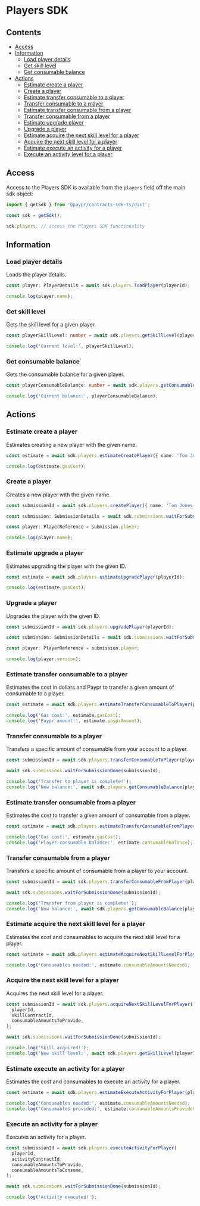 # Players SDK

## Contents

- [Access](#access)
- [Information](#information)
  - [Load player details](#load-player-details)
  - [Get skill level](#get-skill-level)
  - [Get consumable balance](#get-consumable-balance)
- [Actions](#actions)
  - [Estimate create a player](#estimate-create-a-player)
  - [Create a player](#create-a-player)
  - [Estimate transfer consumable to a player](#estimate-transfer-consumable-to-a-player)
  - [Transfer consumable to a player](#transfer-consumable-to-a-player)
  - [Estimate transfer consumable from a player](#estimate-transfer-consumable-from-a-player)
  - [Transfer consumable from a player](#transfer-consumable-from-a-player)
  - [Estimate upgrade player](#estimate-upgrade-a-player)
  - [Upgrade a player](#upgrade-a-player)
  - [Estimate acquire the next skill level for a player](#estimate-acquire-the-next-skill-level-for-a-player)
  - [Acquire the next skill level for a player](#acquire-the-next-skill-level-for-a-player)
  - [Estimate execute an activity for a player](#estimate-execute-an-activity-for-a-player)
  - [Execute an activity level for a player](#execute-an-activity-for-a-player)

## Access

Access to the Players SDK is available from the `players` field off the main
sdk object:

```typescript
import { getSdk } from '@paypr/contracts-sdk-ts/dist';

const sdk = getSdk();

sdk.players. // access the Players SDK functionality
```

## Information

### Load player details

Loads the player details.

```typescript
const player: PlayerDetails = await sdk.players.loadPlayer(playerId);

console.log(player.name);
```

### Get skill level

Gets the skill level for a given player.

```typescript
const playerSkillLevel: number = await sdk.players.getSkillLevel(playerId, skillContractId);

console.log('Current level:', playerSkillLevel);
```

### Get consumable balance

Gets the consumable balance for a given player.

```typescript
const playerConsumableBalance: number = await sdk.players.getConsumableBalance(playerId, consumableContractId);

console.log('Current balance:', playerConsumableBalance);
```

## Actions

### Estimate create a player

Estimates creating a new player with the given name.

```typescript
const estimate = await sdk.players.estimateCreatePlayer({ name: 'Tom Jones' });

console.log(estimate.gasCost);
```

### Create a player

Creates a new player with the given name.

```typescript
const submissionId = await sdk.players.createPlayer({ name: 'Tom Jones' });

const submission: SubmissionDetails = await sdk.submissions.waitForSubmissionDone(submissionId);

const player: PlayerReference = submission.player;

console.log(player.name);
```

### Estimate upgrade a player

Estimates upgrading the player with the given ID.

```typescript
const estimate = await sdk.players.estimateUpgradePlayer(playerId);

console.log(estimate.gasCost);
```

### Upgrade a player

Upgrades the player with the given ID.

```typescript
const submissionId = await sdk.players.upgradePlayer(playerId);

const submission: SubmissionDetails = await sdk.submissions.waitForSubmissionDone(submissionId);

const player: PlayerReference = submission.player;

console.log(player.version);
```

### Estimate transfer consumable to a player

Estimates the cost in dollars and Paypr to transfer a given amount of consumable
to a player.

```typescript
const estimate = await sdk.players.estimateTransferConsumableToPlayer(playerId, consumableContractId, amount);

console.log('Gas cost:', estimate.gasCost);
console.log('Paypr amount:', estimate.payprAmount);
```

### Transfer consumable to a player

Transfers a specific amount of consumable from your account to a player.

```typescript
const submissionId = await sdk.players.transferConsumableToPlayer(playerId, consumableContractId, amount);

await sdk.submissions.waitForSubmissionDone(submissionId);

console.log('Transfer to player is complete!');
console.log('New balance:', await sdk.players.getConsumableBalance(playerId, consumableContractId));
```

### Estimate transfer consumable from a player

Estimates the cost to transfer a given amount of consumable from a player.

```typescript
const estimate = await sdk.players.estimateTransferConsumableFromPlayer(playerId, consumableContractId, amount);

console.log('Gas cost:', estimate.gasCost);
console.log('Player consumable balance:', estimate.consumableBalance);
```

### Transfer consumable from a player

Transfers a specific amount of consumable from a player to your account.

```typescript
const submissionId = await sdk.players.transferConsumableFromPlayer(playerId, consumableContractId, amount);

await sdk.submissions.waitForSubmissionDone(submissionId);

console.log('Transfer from player is complete!');
console.log('New balance:', await sdk.players.getConsumableBalance(playerId, consumableContractId));
```

### Estimate acquire the next skill level for a player

Estimates the cost and consumables to acquire the next skill level for a player.

```typescript
const estimate = await sdk.players.estimateAcquireNextSkillLevelForPlayer(playerId, skillContractId);

console.log('Consumables needed:', estimate.consumableAmountsNeeded);
```

### Acquire the next skill level for a player

Acquires the next skill level for a player.

```typescript
const submissionId = await sdk.players.acquireNextSkillLevelForPlayer(
  playerId,
  skillContractId,
  consumableAmountsToProvide,
);

await sdk.submissions.waitForSubmissionDone(submissionId);

console.log('Skill acquired!');
console.log('New skill level:', await sdk.players.getSkillLevel(playerId, skillContractId));
```

### Estimate execute an activity for a player

Estimates the cost and consumables to execute an activity for a player.

```typescript
const estimate = await sdk.players.estimateExecuteActivityForPlayer(playerId, activityContractId);

console.log('Consumables needed:', estimate.consumableAmountsNeeded);
console.log('Consumables provided:', estimate.consumableAmountsProvided);
```

### Execute an activity for a player

Executes an activity for a player.

```typescript
const submissionId = await sdk.players.executeActivityForPlayer(
  playerId,
  activityContractId,
  consumableAmountsToProvide,
  consumableAmountsToConsume,
);

await sdk.submissions.waitForSubmissionDone(submissionId);

console.log('Activity executed!');
```
